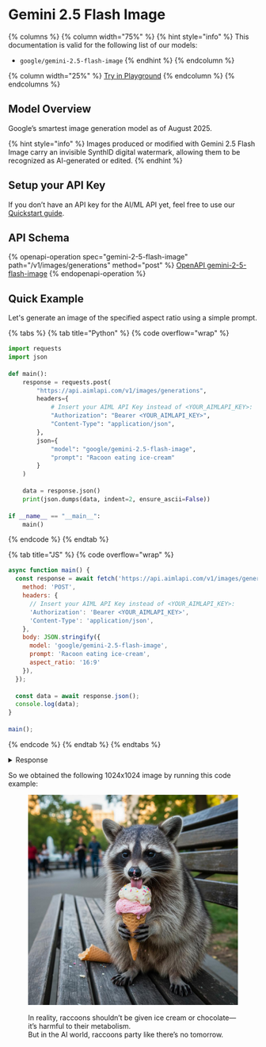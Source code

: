 # Gemini 2.5 Flash Image

{% columns %}
{% column width="75%" %}
{% hint style="info" %}
This documentation is valid for the following list of our models:

* `google/gemini-2.5-flash-image`
{% endhint %}
{% endcolumn %}

{% column width="25%" %}
<a href="https://aimlapi.com/app/?model=google/gemini-2.5-flash-image&#x26;mode=image" class="button primary">Try in Playground</a>
{% endcolumn %}
{% endcolumns %}

## Model Overview <a href="#model-overview" id="model-overview"></a>

Google’s smartest image generation model as of August 2025.

{% hint style="info" %}
Images produced or modified with Gemini 2.5 Flash Image carry an invisible SynthID digital watermark, allowing them to be recognized as AI-generated or edited.
{% endhint %}

## Setup your API Key <a href="#setup-your-api-key" id="setup-your-api-key"></a>

If you don’t have an API key for the AI/ML API yet, feel free to use our [Quickstart guide](https://docs.aimlapi.com/quickstart/setting-up).

## API Schema

{% openapi-operation spec="gemini-2-5-flash-image" path="/v1/images/generations" method="post" %}
[OpenAPI gemini-2-5-flash-image](https://raw.githubusercontent.com/aimlapi/api-docs/refs/heads/main/docs/api-references/image-models/Google/gemini-2.5-flash-image.json)
{% endopenapi-operation %}

## Quick Example

Let's generate an image of the specified aspect ratio using a simple prompt.

{% tabs %}
{% tab title="Python" %}
{% code overflow="wrap" %}
```python
import requests
import json

def main():
    response = requests.post(
        "https://api.aimlapi.com/v1/images/generations",
        headers={
            # Insert your AIML API Key instead of <YOUR_AIMLAPI_KEY>:
            "Authorization": "Bearer <YOUR_AIMLAPI_KEY>",
            "Content-Type": "application/json",
        },
        json={
            "model": "google/gemini-2.5-flash-image",
            "prompt": "Racoon eating ice-cream"
        }
    )

    data = response.json()
    print(json.dumps(data, indent=2, ensure_ascii=False))

if __name__ == "__main__":
    main()
```
{% endcode %}
{% endtab %}

{% tab title="JS" %}
{% code overflow="wrap" %}
```javascript
async function main() {
  const response = await fetch('https://api.aimlapi.com/v1/images/generations', {
    method: 'POST',
    headers: {
      // Insert your AIML API Key instead of <YOUR_AIMLAPI_KEY>:
      'Authorization': 'Bearer <YOUR_AIMLAPI_KEY>',
      'Content-Type': 'application/json',
    },
    body: JSON.stringify({
      model: 'google/gemini-2.5-flash-image',
      prompt: 'Racoon eating ice-cream',
      aspect_ratio: '16:9'
    }),
  });

  const data = await response.json();
  console.log(data);
}

main();
```
{% endcode %}
{% endtab %}
{% endtabs %}

<details>

<summary>Response</summary>

{% code overflow="wrap" %}
```json5
{
  images: [
    {
      url: 'https://cdn.aimlapi.com/eagle/files/zebra/VVpZmbuvMBg3k7OqJ8UnP.jpeg',
      content_type: 'image/jpeg',
      file_name: 'output.jpeg',
      file_size: null
    }
  ],
  description: "Sounds adorable! Here's a racoon enjoying some ice cream: "
}
```
{% endcode %}

</details>

So we obtained the following 1024x1024 image by running this code example:

<figure><img src="../../../.gitbook/assets/Ltdy-0QLZAnyBGLRyh-pP.jpeg" alt=""><figcaption><p>In reality, raccoons shouldn’t be given ice cream or chocolate—it’s harmful to their metabolism. <br>But in the AI world, raccoons party like there’s no tomorrow.</p></figcaption></figure>
